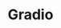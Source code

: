 ---
git: https://github.com/gradio-app/gradio
logohandle: gradioapp
sort: gradio
title: Gradio
twitter: https://x.com/GradioML
website: https://gradio.app/
---